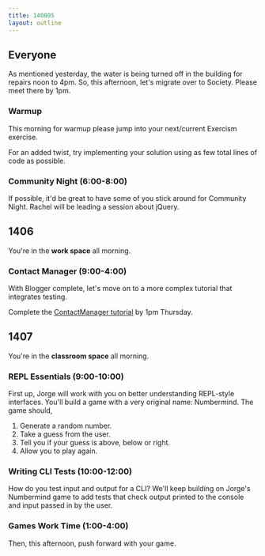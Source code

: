 ```yaml
---
title: 140805
layout: outline
---
```


## Everyone

As mentioned yesterday, the water is being turned off in the building for
repairs noon to 4pm. So, this afternoon, let's migrate over to Society. Please
meet there by 1pm.

### Warmup

This morning for warmup please jump into your next/current Exercism exercise.

For an added twist, try implementing your solution using as few total lines of
code as possible.

### Community Night (6:00-8:00)

If possible, it'd be great to have some of you stick around for Community
Night. Rachel will be leading a session about jQuery.

## 1406

You're in the **work space** all morning.

### Contact Manager (9:00-4:00)

With Blogger complete, let's move on to a more complex tutorial that integrates
testing.

Complete the [ContactManager tutorial](http://tutorials.jumpstartlab.com/projects/contact_manager.html)
by 1pm Thursday.

## 1407

You're in the **classroom space** all morning.

### REPL Essentials (9:00-10:00)

First up, Jorge will work with you on better understanding REPL-style
interfaces. You'll build a game with a very original name: Numbermind.
The game should,

1. Generate a random number.
2. Take a guess from the user.
3. Tell you if your guess is above, below or right.
4. Allow you to play again.

### Writing CLI Tests (10:00-12:00)

How do you test input and output for a CLI? We'll keep building on Jorge's 
Numbermind game to add tests that check output printed to the console and input
passed in by the user. 

### Games Work Time (1:00-4:00)

Then, this afternoon, push forward with your game.
